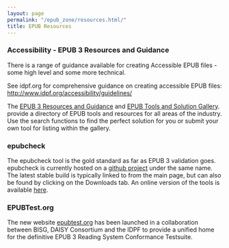 ```yaml
---
layout: page
permalink: "/epub_zone/resources.html/"
title: EPUB Resources
---
```


### Accessibility - EPUB 3 Resources and Guidance

There is a range of guidance available for creating Accessible EPUB files - some high level and some more technical.  

See idpf.org for comprehensive guidance on creating accessible EPUB files:   <http://www.idpf.org/accessibility/guidelines/>
 
The [EPUB 3 Resources and Guidance](epub_a11y.html) and [EPUB Tools and Solution Gallery](epub_a11y_solutions.html).
provide a directory of EPUB tools and resources for all areas of the industry. Use the search functions to find the perfect solution for you or submit your own tool for listing within the gallery.

### epubcheck

The epubcheck tool is the gold standard as far as EPUB 3 validation goes. epubcheck is currently hosted on a [github project](http://github.com/idpf/epubcheck) under the same name. The latest stable build is typically linked to from the main page, but can also be found by clicking on the Downloads tab.
An online version of the tools is available [here](http://github.com/idpf/epubcheck).

### EPUBTest.org

The new website [epubtest.org](http://epubtest.org/) has been launched in a collaboration between BISG, DAISY Consortium and the IDPF to provide a unified home for the definitive EPUB 3 Reading System Conformance Testsuite.
